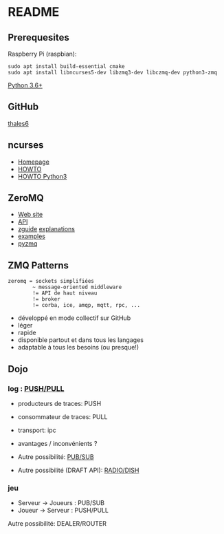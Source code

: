# README


## Prerequesites

Raspberry Pi (raspbian):
```
sudo apt install build-essential cmake
sudo apt install libncurses5-dev libzmq3-dev libczmq-dev python3-zmq
```

[Python 3.6+](https://www.python.org/downloads/)


## GitHub

[thales6](https://github.com/thales6)

## ncurses

* [Homepage](https://invisible-island.net/ncurses/)
* [HOWTO](http://tldp.org/HOWTO/NCURSES-Programming-HOWTO/)
* [HOWTO Python3](https://docs.python.org/3/howto/curses.html)

## ZeroMQ

* [Web site](http://zeromq.org/)
* [API](http://api.zeromq.org)
* [zguide](http://zguide.zeromq.org/) [explanations](http://zguide.zeromq.org/page:all#Sending-and-Receiving-Messages)
* [examples](https://github.com/booksbyus/zguide)
* [pyzmq](https://learning-0mq-with-pyzmq.readthedocs.io/)


## ZMQ Patterns

````
zeromq = sockets simplifiées
        ~ message-oriented middleware
        != API de haut niveau
        != broker
        != corba, ice, amqp, mqtt, rpc, ...
````

* développé en mode collectif sur GitHub
* léger
* rapide
* disponible partout et dans tous les langages
* adaptable à tous les besoins (ou presque!)


## Dojo

### log : [PUSH/PULL](http://api.zeromq.org/4-2:zmq-socket#toc15)

* producteurs de traces: PUSH
* consommateur de traces: PULL
* transport: ipc
* avantages / inconvénients ?

* Autre possibilité: [PUB/SUB](http://api.zeromq.org/4-2:zmq-socket#toc10)
* Autre possibilité (DRAFT API): [RADIO/DISH](http://api.zeromq.org/4-2:zmq-socket#toc6)

### jeu

* Serveur -> Joueurs : PUB/SUB
* Joueur -> Serveur : PUSH/PULL

Autre possibilité: DEALER/ROUTER
